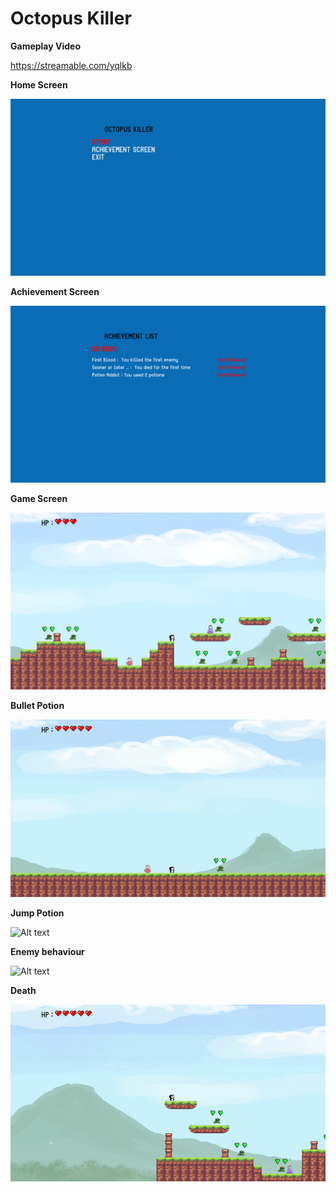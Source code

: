 # Octopus Killer

**Gameplay Video**

https://streamable.com/yqlkb

**Home Screen**

![Alt text](/Screenshots%20%26%20GIFS/Home.png?raw=true "Home")

**Achievement Screen**

![Alt text](/Screenshots%20%26%20GIFS/Achievement.png?raw=true "Achievement")

**Game Screen**

![Alt text](/Screenshots%20%26%20GIFS/Game.png?raw=true "Game")

**Bullet Potion**

![Alt text](/Screenshots%20%26%20GIFS/Clip_Bullet.gif?raw=true "Bullet")

**Jump Potion**

![Alt text](/Screenshots%20%26%20GIFS/Clip_Jump.gif?raw=true "Jump")

**Enemy behaviour**

![Alt text](/Screenshots%20%26%20GIFS/Clip_Enemy.gif?raw=true "Enemy")

**Death**

![Alt text](/Screenshots%20%26%20GIFS/Clip_Death.gif?raw=true "Death")
